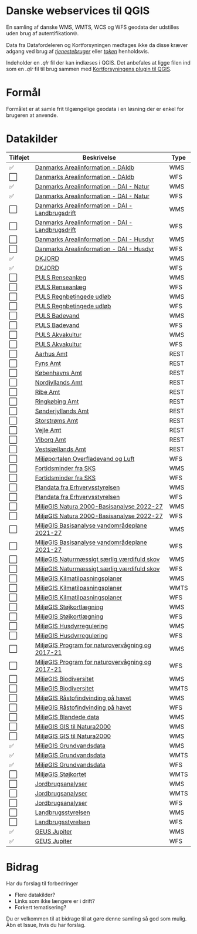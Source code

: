 # Danske webservices til QGIS
En samling af danske WMS, WMTS, WCS og WFS geodata der udstilles uden brug af autentifikation:globe_with_meridians:.

Data fra Datafordeleren og Kortforsyningen medtages ikke da disse kræver adgang ved brug af [*tjenestebruger*](https://datafordeler.dk/vejledning/brugeradgang/) eller [*token*](https://apps2.kortforsyningen.dk/qgis_knap_config/QGIS3/About/qgis3about.html#brugeroprettelse) henholdsvis.

Indeholder en *.qlr* fil der kan indlæses i QGIS.
Det anbefales at ligge filen ind som en *.qlr* fil til brug sammen med [Kortforsyningens plugin til QGIS](https://apps2.kortforsyningen.dk/qgis_knap_config/QGIS3/About/qgis3about.html#tilfoejegnelag).

# Formål
Formålet er at samle frit tilgængelige geodata i en løsning der er enkel for brugeren at anvende.

# Datakilder

Tilføjet | Beskrivelse | Type
---------|-------------|-----
:white_check_mark:   | [Danmarks Arealinformation - DAIdb](https://support.miljoeportal.dk/hc/da/articles/206950129-Webservices-Arealinformation-Arealinformation-og-Webservices) | WMS
:white_large_square: | [Danmarks Arealinformation - DAIdb](https://support.miljoeportal.dk/hc/da/articles/206950129-Webservices-Arealinformation-Arealinformation-og-Webservices) | WFS
:white_check_mark:   | [Danmarks Arealinformation - DAI - Natur](https://support.miljoeportal.dk/hc/da/articles/206950129-Webservices-Arealinformation-Arealinformation-og-Webservices) | WMS
:white_check_mark:   | [Danmarks Arealinformation - DAI - Natur](https://support.miljoeportal.dk/hc/da/articles/206950129-Webservices-Arealinformation-Arealinformation-og-Webservices) | WFS
:white_large_square: | [Danmarks Arealinformation - DAI - Landbrugsdrift](https://support.miljoeportal.dk/hc/da/articles/206950129-Webservices-Arealinformation-Arealinformation-og-Webservices) | WMS
:white_large_square: | [Danmarks Arealinformation - DAI - Landbrugsdrift](https://support.miljoeportal.dk/hc/da/articles/206950129-Webservices-Arealinformation-Arealinformation-og-Webservices) | WFS
:white_large_square: | [Danmarks Arealinformation - DAI - Husdyr](https://support.miljoeportal.dk/hc/da/articles/206950129-Webservices-Arealinformation-Arealinformation-og-Webservices) | WMS
:white_large_square: | [Danmarks Arealinformation - DAI - Husdyr](https://support.miljoeportal.dk/hc/da/articles/206950129-Webservices-Arealinformation-Arealinformation-og-Webservices) | WFS
:white_check_mark:   | [DKJORD](https://support.miljoeportal.dk/hc/da/articles/206950129-Webservices-Arealinformation-Arealinformation-og-Webservices) | WMS
:white_check_mark:   | [DKJORD](https://support.miljoeportal.dk/hc/da/articles/206950129-Webservices-Arealinformation-Arealinformation-og-Webservices) | WFS
:white_large_square: | [PULS Renseanlæg](https://support.miljoeportal.dk/hc/da/articles/360010519438-Webservices-PULS-data-tilg%C3%A6ngelig-p%C3%A5-nye-services-) | WMS
:white_large_square: | [PULS Renseanlæg](https://support.miljoeportal.dk/hc/da/articles/360010519438-Webservices-PULS-data-tilg%C3%A6ngelig-p%C3%A5-nye-services-) | WFS
:white_large_square: | [PULS Regnbetingede udløb](https://support.miljoeportal.dk/hc/da/articles/360010519438-Webservices-PULS-data-tilg%C3%A6ngelig-p%C3%A5-nye-services-) | WMS
:white_large_square: | [PULS Regnbetingede udløb](https://support.miljoeportal.dk/hc/da/articles/360010519438-Webservices-PULS-data-tilg%C3%A6ngelig-p%C3%A5-nye-services-) | WFS
:white_large_square: | [PULS Badevand](https://support.miljoeportal.dk/hc/da/articles/360010519438-Webservices-PULS-data-tilg%C3%A6ngelig-p%C3%A5-nye-services-) | WMS
:white_large_square: | [PULS Badevand](https://support.miljoeportal.dk/hc/da/articles/360010519438-Webservices-PULS-data-tilg%C3%A6ngelig-p%C3%A5-nye-services-) | WFS
:white_large_square: | [PULS Akvakultur](https://support.miljoeportal.dk/hc/da/articles/360010519438-Webservices-PULS-data-tilg%C3%A6ngelig-p%C3%A5-nye-services-) | WMS
:white_large_square: | [PULS Akvakultur](https://support.miljoeportal.dk/hc/da/articles/360010519438-Webservices-PULS-data-tilg%C3%A6ngelig-p%C3%A5-nye-services-) | WFS
:white_large_square: | [Aarhus Amt](https://support.miljoeportal.dk/hc/da/articles/206950129-Webservices-Arealinformation-Arealinformation-og-Webservices) | REST
:white_large_square: | [Fyns Amt](https://support.miljoeportal.dk/hc/da/articles/206950129-Webservices-Arealinformation-Arealinformation-og-Webservices) | REST
:white_large_square: | [Københavns Amt](https://support.miljoeportal.dk/hc/da/articles/206950129-Webservices-Arealinformation-Arealinformation-og-Webservices) | REST
:white_large_square: | [Nordjyllands Amt](https://support.miljoeportal.dk/hc/da/articles/206950129-Webservices-Arealinformation-Arealinformation-og-Webservices) | REST
:white_large_square: | [Ribe Amt](https://support.miljoeportal.dk/hc/da/articles/206950129-Webservices-Arealinformation-Arealinformation-og-Webservices) | REST
:white_large_square: | [Ringkøbing Amt](https://support.miljoeportal.dk/hc/da/articles/206950129-Webservices-Arealinformation-Arealinformation-og-Webservices) | REST
:white_large_square: | [Sønderjyllands Amt](https://support.miljoeportal.dk/hc/da/articles/206950129-Webservices-Arealinformation-Arealinformation-og-Webservices) | REST
:white_large_square: | [Storstrøms Amt](https://support.miljoeportal.dk/hc/da/articles/206950129-Webservices-Arealinformation-Arealinformation-og-Webservices) | REST
:white_large_square: | [Vejle Amt](https://support.miljoeportal.dk/hc/da/articles/206950129-Webservices-Arealinformation-Arealinformation-og-Webservices) | REST
:white_large_square: | [Viborg Amt](https://support.miljoeportal.dk/hc/da/articles/206950129-Webservices-Arealinformation-Arealinformation-og-Webservices) | REST
:white_large_square: | [Vestsjællands Amt](https://support.miljoeportal.dk/hc/da/articles/206950129-Webservices-Arealinformation-Arealinformation-og-Webservices) | REST
:white_large_square: | [Miljøportalen Overfladevand og Luft](https://support.miljoeportal.dk/hc/da/articles/206950129-Webservices-Arealinformation-Arealinformation-og-Webservices) | WFS
:white_large_square: | [Fortidsminder fra SKS](https://support.miljoeportal.dk/hc/da/articles/206950129-Webservices-Arealinformation-Arealinformation-og-Webservices) | WMS
:white_large_square: | [Fortidsminder fra SKS](https://support.miljoeportal.dk/hc/da/articles/206950129-Webservices-Arealinformation-Arealinformation-og-Webservices) | WFS
:white_large_square: | [Plandata fra Erhvervsstyrelsen](https://support.miljoeportal.dk/hc/da/articles/206950129-Webservices-Arealinformation-Arealinformation-og-Webservices) | WMS
:white_large_square: | [Plandata fra Erhvervsstyrelsen](https://support.miljoeportal.dk/hc/da/articles/206950129-Webservices-Arealinformation-Arealinformation-og-Webservices) | WFS
:white_large_square: | [MiljøGIS Natura 2000-Basisanalyse 2022-27](https://mst.dk/service/miljoegis/hent-data/) | WMS
:white_large_square: | [MiljøGIS Natura 2000-Basisanalyse 2022-27](https://mst.dk/service/miljoegis/hent-data/) | WFS
:white_large_square: | [MiljøGIS Basisanalyse vandområdeplane 2021-27](https://mst.dk/service/miljoegis/hent-data/) | WMS
:white_large_square: | [MiljøGIS Basisanalyse vandområdeplane 2021-27](https://mst.dk/service/miljoegis/hent-data/) | WFS
:white_large_square: | [MiljøGIS Naturmæssigt særlig værdifuld skov](https://mst.dk/service/miljoegis/) | WMS
:white_large_square: | [MiljøGIS Naturmæssigt særlig værdifuld skov](https://mst.dk/service/miljoegis/) | WFS
:white_large_square: | [MiljøGIS Kilmatilpasningsplaner](https://mst.dk/service/miljoegis/hent-data/) | WMS
:white_large_square: | [MiljøGIS Kilmatilpasningsplaner](https://mst.dk/service/miljoegis/hent-data/) | WMTS
:white_large_square: | [MiljøGIS Kilmatilpasningsplaner](https://mst.dk/service/miljoegis/hent-data/) | WFS
:white_large_square: | [MiljøGIS Støjkortlægning](https://mst.dk/service/miljoegis/) | WMS
:white_large_square: | [MiljøGIS Støjkortlægning](https://mst.dk/service/miljoegis/) | WFS
:white_large_square: | [MiljøGIS Husdyrregulering](https://mst.dk/service/miljoegis/) | WMS
:white_large_square: | [MiljøGIS Husdyrregulering](https://mst.dk/service/miljoegis/) | WFS
:white_large_square: | [MiljøGIS Program for naturovervågning og 2017-21](https://mst.dk/service/miljoegis/) | WMS
:white_large_square: | [MiljøGIS Program for naturovervågning og 2017-21](https://mst.dk/service/miljoegis/) | WFS
:white_large_square: | [MiljøGIS Biodiversitet](https://mst.dk/service/miljoegis/) | WMS
:white_large_square: | [MiljøGIS Biodiversitet](https://mst.dk/service/miljoegis/) | WMTS
:white_large_square: | [MiljøGIS Råstofindvinding på havet](https://mst.dk/service/miljoegis/) | WMS
:white_large_square: | [MiljøGIS Råstofindvinding på havet](https://mst.dk/service/miljoegis/) | WFS
:white_large_square: | [MiljøGIS Blandede data](https://mst.dk/service/miljoegis/) | WMS
:white_large_square: | [MiljøGIS GIS til Natura2000](https://mst.dk/service/miljoegis/) | WMS
:white_large_square: | [MiljøGIS GIS til Natura2000](https://mst.dk/service/miljoegis/) | WMS
:white_check_mark:   | [MiljøGIS Grundvandsdata](https://miljoegis.mim.dk/fagtekster/grundvand/miljoestyrelsens_udstilling_af_grundvandsdata.pdf) | WMS
:white_check_mark:   | [MiljøGIS Grundvandsdata](https://miljoegis.mim.dk/fagtekster/grundvand/miljoestyrelsens_udstilling_af_grundvandsdata.pdf) | WMTS
:white_check_mark:   | [MiljøGIS Grundvandsdata](https://miljoegis.mim.dk/fagtekster/grundvand/miljoestyrelsens_udstilling_af_grundvandsdata.pdf) | WFS
:white_large_square: | [MiljøGIS Støjkortet](https://mst.dk/service/miljoegis/hent-data/) | WMTS
:white_large_square: | [Jordbrugsanalyser](https://lbst.dk/landbrug/kort-og-markblokke/jordbrugsanalyser/#c39828) | WMS
:white_large_square: | [Jordbrugsanalyser](https://lbst.dk/landbrug/kort-og-markblokke/jordbrugsanalyser/#c39828) | WMTS
:white_large_square: | [Jordbrugsanalyser](https://lbst.dk/landbrug/kort-og-markblokke/jordbrugsanalyser/#c39828) | WFS
:white_large_square: | [Landbrugsstyrelsen](https://lbst.dk/landbrug/kort-og-markblokke/hvordan-faar-du-adgang-til-data/#c6647) | WMS
:white_large_square: | [Landbrugsstyrelsen](https://lbst.dk/landbrug/kort-og-markblokke/hvordan-faar-du-adgang-til-data/#c6647) | WFS
:white_check_mark:   | [GEUS Jupiter](https://www.geus.dk/produkter-ydelser-og-faciliteter/data-og-kort/national-boringsdatabase-jupiter) | WMS
:white_check_mark:   | [GEUS Jupiter](https://www.geus.dk/produkter-ydelser-og-faciliteter/data-og-kort/national-boringsdatabase-jupiter) | WFS

# Bidrag
Har du forslag til forbedringer
* Flere datakilder?
* Links som ikke længere er i drift?
* Forkert tematisering?

Du er velkommen til at bidrage til at gøre denne samling så god som mulig.
Åbn et Issue, hvis du har forslag.